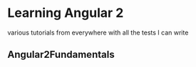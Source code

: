 # Learning Angular 2

various tutorials from everywhere with all the tests I can write

## Angular2Fundamentals
